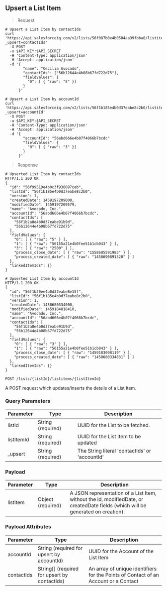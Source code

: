 ## Upsert a List Item

> Request

```shell
# Upsert a List Item by contactIds
curl 'https://api.salesforceiq.com/v2/lists/56f087b0e4b0584aa39fbba8/listitems?_upsert=contactIds'
  -X POST
  -u $API_KEY:$API_SECRET
  -H 'Content-Type: application/json'
  -H 'Accept: application/json'
  -d '{
        "name": "Cecilia Avocado",
        "contactIds": ["56b12644e4b08b67fd722d75"],
        "fieldValues": {
          "0": [ { "raw": "5" }]
        }
      }'

# Upsert a List Item by accountId
curl 'https://api.salesforceiq.com/v2/lists/56f1b185e4b0d37eabe8c2b0/listitems?_upsert=accountId'
  -X POST
  -u $API_KEY:$API_SECRET
  -H 'Content-Type: application/json'
  -H 'Accept: application/json'
  -d '{
        "accountId": "56abd666e4b07f4066b7bcdc"
        "fieldValues": {
          "0": [ { "raw": "3" }]
        }
      }'  
```

> Response

```shell
# Upserted List Item by contactIds
HTTP/1.1 200 OK
{
  "id": "56f99519e4b0c3f938097ceb",
  "listId": "56f1b185e4b0d37eabe8c2b0",
  "version": 1,
  "createdDate": 1459197209000,
  "modifiedDate": 1459197209579,
  "name": "Avocado, Inc.",
  "accountId": "56abd666e4b07f4066b7bcdc",
  "contactIds": [
    "56f1b2a8e4b0d37eabe91b9d",
    "56b12644e4b08b67fd722d75"
  ],
  "fieldValues": {
    "0": [ { "raw": "5" } ],
    "1": [ { "raw": "56155a21e4b0fee51b1cb043" } ],
    "3": [ { "raw": "2500" } ],
    "process_close_date": [ { "raw": "1558685591983" } ],
    "process_created_date": [ { "raw": "1458690891320" } ]
  },
  "linkedItemIds": {}
}

# Upserted List Item by accountId
HTTP/1.1 200 OK
{
  "id": "56f1b20ee4b0d37eabe8e15f",
  "listId": "56f1b185e4b0d37eabe8c2b0",
  "version": 1,
  "createdDate": 1458680334000,
  "modifiedDate": 1459184818410,
  "name": "Avocado, Inc.",
  "accountId": "56abd666e4b07f4066b7bcdc",
  "contactIds": [
    "56f1b2a8e4b0d37eabe91b9d",
    "56b12644e4b08b67fd722d75"
  ],
  "fieldValues": {
    "0": [ { "raw": "3" } ],
    "1": [ { "raw": "56155a21e4b0fee51b1cb043" } ],
    "process_close_date": [ { "raw": "1459183098119" } ],
    "process_created_date": [ { "raw": "1458680334831" } ]
  },
  "linkedItemIds": {}
}
```
`POST /lists/{listId}/listitems/{listItemId}`

A POST request which updates/inserts the details of a List Item.

### Query Parameters
Parameter | Type | Description
--------- | ------- | -----------
listId | String (required) | UUID for the List to be fetched.
listItemId | String (required) | UUID for the List Item to be updated
_upsert | String (required) | The String literal 'contactIds' or 'accountId'

### Payload
Parameter | Type | Description
--------- | ------- | -----------
listItem | Object (required) | A JSON representation of a List Item, without the id, modifiedDate, or createdDate fields (which will be generated on creation).

### Payload Attributes
Parameter | Type | Description
--------- | ------- | -----------
accountId | String (required for upsert by accountId) | UUID for the Account of the List Item
contactIds | String\[\] (required for upsert by contactIds) | An array of unique identifiers for the Points of Contact of an Account or a Contact
